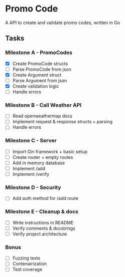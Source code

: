 # Promo Code

A API to create and validate promo codes, written in Go

## Tasks

### Milestone A - PromoCodes
- [x] Create PromoCode structs
- [ ] Parse PromoCode from json
- [x] Create Argument struct
- [ ] Parse Argument from json
- [x] Create validation logic
- [ ] Handle errors

### Milestone B - Call Weather API 
- [ ] Read openweathermap docs
- [ ] Implement request & response structs + parsing
- [ ] Handle errors

### Milestone C - Server
- [ ] Import Gin framework + basic setup
- [ ] Create router + empty routes
- [ ] Add in memory database
- [ ] Implement /add
- [ ] Implement /verify

### Milestone D - Security
- [ ] Add auth method for /add route

### Milestone E - Cleanup & docs
- [ ] Write instructions in README
- [ ] Verify comments & docstrings
- [ ] Verify project architecture

### Bonus
- [ ] Fuzzing tests
- [ ] Contenairization
- [ ] Test coverage